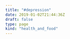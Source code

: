 ```yaml
---
title: "#depression"
date: 2019-01-02T21:44:36Z
draft: false
type: page
kind: "health_and_food"
---
```


